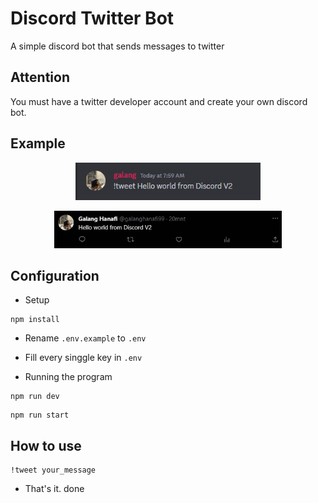 # Discord Twitter Bot

A simple discord bot that sends messages to twitter

## Attention

You must have a twitter developer account and create your own discord bot.

## Example

<p align="center">
    <img src="https://raw.githubusercontent.com/galanghanaf/discord-twitter-bot/main/img/1.jpg" alt="discord-image" height="60">

</p>

<p align="center">
    <img src="https://raw.githubusercontent.com/galanghanaf/discord-twitter-bot/main/img/2.jpg" alt="twitter-image" height="60">
    
</p>

## Configuration

- Setup

```
npm install
```

- Rename `.env.example` to `.env`
- Fill every singgle key in `.env`

- Running the program

```
npm run dev
```

```
npm run start
```

## How to use

```
!tweet your_message
```

- That's it. done
